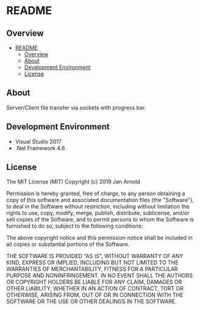 # README #

## Overview ##
<!-- TOC -->

- [README](#readme)
    - [Overview](#overview)
    - [About](#about)
    - [Development Environment](#development-environment)
    - [License](#license)

<!-- /TOC -->

## About ##

Server/Client file transfer via sockets with progress bar.

## Development Environment ##

* Visual Studio 2017
* .Net Framework 4.6

## License ##

The MIT License (MIT)
Copyright (c) 2019 Jan Arnold

Permission is hereby granted, free of charge, to any person obtaining a copy of this software and associated documentation files (the "Software"), to deal in the Software without restriction, including without limitation the rights to use, copy, modify, merge, publish, distribute, sublicense, and/or sell copies of the Software, and to permit persons to whom the Software is furnished to do so, subject to the following conditions:

The above copyright notice and this permission notice shall be included in all copies or substantial portions of the Software.

THE SOFTWARE IS PROVIDED "AS IS", WITHOUT WARRANTY OF ANY KIND, EXPRESS OR IMPLIED, INCLUDING BUT NOT LIMITED TO THE WARRANTIES OF MERCHANTABILITY, FITNESS FOR A PARTICULAR PURPOSE AND NONINFRINGEMENT. IN NO EVENT SHALL THE AUTHORS OR COPYRIGHT HOLDERS BE LIABLE FOR ANY CLAIM, DAMAGES OR OTHER LIABILITY, WHETHER IN AN ACTION OF CONTRACT, TORT OR OTHERWISE, ARISING FROM, OUT OF OR IN CONNECTION WITH THE SOFTWARE OR THE USE OR OTHER DEALINGS IN THE SOFTWARE.
